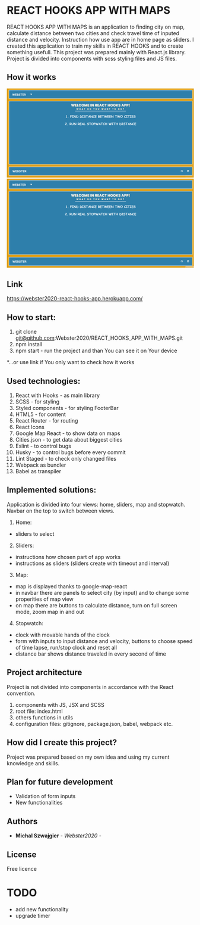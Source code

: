 # REACT HOOKS APP WITH MAPS

REACT HOOKS APP WITH MAPS is an application to finding city on map, calculate distance between two cities and check travel time of inputed distance and velocity. Instruction how use app are in home page as sliders. I created this application to train my skills in REACT HOOKS and to create something usefull. This project was prepared mainly with React.js library. Project is divided into components with scss styling files and JS files.

## How it works
![](REACT_HOOKS_APP_1.gif)
![](REACT_HOOKS_APP_2.gif)

## Link
https://webster2020-react-hooks-app.herokuapp.com/

## How to start:
1. git clone git@github.com:Webster2020/REACT_HOOKS_APP_WITH_MAPS.git
2. npm install
3. npm start - run the project and than You can see it on Your device

*...or use link if You only want to check how it works

## Used technologies:
 1. React with Hooks - as main library
 2. SCSS - for styling
 3. Styled components - for styling FooterBar
 4. HTML5 - for content
 5. React Router - for routing
 6. React Icons
 7. Google Map React - to show data on maps
 8. Cities.json - to get data about biggest cities
 9. Eslint - to control bugs
 10. Husky - to control bugs before every commit
 11. Lint Staged - to check only changed files
 12. Webpack as bundler
 13. Babel as transpiler

## Implemented solutions:
Application is divided into four views: home, sliders, map and stopwatch. Navbar on the top to switch between views.
 1. Home:
 - sliders to select
 2. Sliders:
 - instructions how chosen part of app works
 - instructions as sliders (sliders create with timeout and interval)
 3. Map: 
 - map is displayed thanks to google-map-react
 - in navbar there are panels to select city (by input) and to change some properities of map view
 - on map there are buttons to calculate distance, turn on full screen mode, zoom map in and out
 4. Stopwatch:
 - clock with movable hands of the clock
 - form with inputs to input distance and velocity, buttons to choose speed of time lapse, run/stop clock and reset all
 - distance bar shows distance traveled in every second of time  

## Project architecture
Project is not divided into components in accordance with the React convention.
 1. components with JS, JSX and SCSS
 2. root file: index.html
 3. others functions in utils
 4. configuration files: gitignore, package.json, babel, webpack etc.

## How did I create this project?
Project was prepared based on my own idea and using my current knowledge and skills.

## Plan for future development
 - Validation of form inputs
 - New functionalities

## Authors
* **Michal Szwajgier** - *Webster2020* - 

## License
Free licence

# TODO
- add new functionality
- upgrade timer
